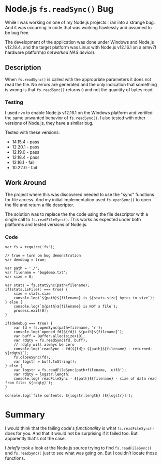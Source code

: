 # Node.js `fs.readSync()` Bug

While I was working on one of my Node.js projects I ran into a strange bug. And it was occurring in code that was working flawlessly and assumed to be bug free. 

The development of the application was done under Windows and Node.js v12.18.4, and the target platform was Linux with Node.js v12.16.1 on a armv7l hardware platform(*a networked NAS device*).

## Description

When `fs.readSync()` is called with the appropriate parameters it does not read the file. No errors are generated and the only indication that something is wrong is that `fs.readSync()` returns `0` and not the quantity of bytes read.

### Testing

I used `nvm` to enable Node.js v12.16.1 on the Windows platform and veriifed the same unwanted behavior of `fs.readSync()`. I also tested with other versions of Node.js, they have a similar bug. 

Tested with these versions:
 
* 14.15.4 - pass
* 12.20.1 - pass
* 12.19.0 - pass
* 12.18.4 - pass
* 12.16.1 - fail
* 10.22.0 - fail
 
## Work Around

The project where this was discovered needed to use the "sync" functions for file access. And my initial implementation used `fs.openSync()` to open the file and return a file descriptor.

The solution was to replace the the code using the file descriptor with a single call to `fs.readFileSync()`. This works as expected under both platforms and tested versions of Node.js.

### Code

```
var fs = require('fs');

// true = turn on bug demonstration
var demobug = true;

var path = './';
var filename = 'bugdemo.txt';
var size = 0;

var stats = fs.statSync(path+filename);
if(stats.isFile() === true) {
    size = stats.size
    console.log(`${path}${filename} is ${stats.size} bytes in size`);
} else {
    console.log(`${path}${filename} is NOT a file`);
    process.exit(0);
}

if(demobug === true) {
    var fd = fs.openSync(path+filename, 'r');
    console.log(`opened fd(${fd}) ${path}${filename}`);
    var buff = Buffer.alloc(size+10);
    var rdqty = fs.readSync(fd, buff);
    // rdqty will always be zero
    console.log(`readSync - fd(${fd}) ${path}${filename} - returned: ${rdqty}`);
    fs.closeSync(fd);
    var logstr = buff.toString();
} else {
    var logstr = fs.readFileSync(path+filename, 'utf8');         
    var rdqty = logstr.length;
    console.log(`readFileSync - ${path}${filename} - size of data read from file: ${rdqty}`);
}

console.log(`file contents: ${logstr.length} [${logstr}]`);
```

# Summary

I would think that the failing code's *functionality* is what `fs.readFileSync()` does for you. And that it would not be surprising if it failed too. But apparently that's not the case. 

I *briefly* took a look at the Node.js source trying to find `fs.readFileSync()` and `fs.readSync()` just to see what was going on. But I couldn't locate those functions.

